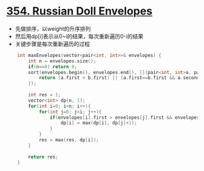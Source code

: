 # [ 354. Russian Doll Envelopes](https://leetcode.com/problems/russian-doll-envelopes/#/solutions)
* 先做排序，以weight的升序排列
* 然后用dp[i]表示从0~i的结果，每次重新遍历0-i的结果
* 关键步骤是每次重新遍历的过程

```C++
    int maxEnvelopes(vector<pair<int, int>>& envelopes) {
        int n = envelopes.size();
        if(n==0) return 0;
        sort(envelopes.begin(), envelopes.end(), [](pair<int, int>a, pair<int, int>b){
            return (a.first < b.first) || (a.first==b.first && a.second < b.second);
        });
        
        int res = 1;
        vector<int> dp(n, 1);
        for(int i=0; i<n; i++){
            for(int j=0; j<i; j++){
                if(envelopes[i].first > envelopes[j].first && envelopes[i].second > envelopes[j].second){
                    dp[i] = max(dp[i], dp[j]+1);
                }
            }
            res = max(res, dp[i]);
        }
        
        return res;
    }
```
